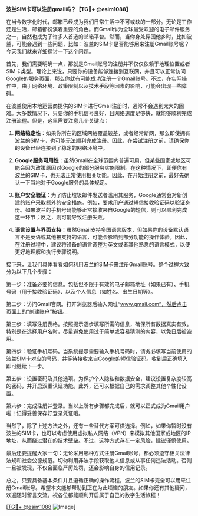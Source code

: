 **波兰SIM卡可以注册gmail吗？【TG💪+ @esim1088】**

在当今数字化时代，邮箱已经成为我们日常生活中不可或缺的一部分。无论是工作还是生活，邮箱都扮演着重要的角色。而Gmail作为全球最受欢迎的电子邮件服务之一，自然也成为了许多人首选的邮箱平台。然而，当你身处异国他乡时，比如波兰，可能会遇到一些问题，比如：波兰的SIM卡是否能够用来注册Gmail账号呢？今天我们就来详细探讨一下这个问题。

首先，我们需要明确一点，那就是Gmail账号的注册并不仅仅依赖于地理位置或者SIM卡类型。理论上来说，只要你的设备能够连接到互联网，并且可以正常访问Google的服务页面，那么你就有可能成功注册一个Gmail账号。不过，在实际操作中，由于网络环境、政策限制以及技术手段等因素的影响，可能会出现一些障碍。

在波兰使用本地运营商提供的SIM卡进行Gmail注册时，通常不会遇到太大的困难。大多数情况下，只要你的手机信号良好，且网络速度足够快，就能够顺利完成注册流程。但是，这里需要注意几个关键点：

1. **网络稳定性**：如果你所在的区域网络覆盖较差，或者经常断网，那么即使拥有波兰的SIM卡，也可能无法顺利完成注册。因此，在尝试注册之前，请确保你的设备已经连接到了稳定的网络环境中。
   
2. **Google服务可用性**：虽然Gmail在全球范围内普遍可用，但某些国家或地区可能会因为政策原因对Google的部分服务实施限制。在这种情况下，即便你有波兰的SIM卡，也无法正常使用相关功能。因此，在开始注册之前，最好先确认一下当地对于Google服务的具体规定。

3. **账户安全验证**：为了防止垃圾邮件发送者滥用其服务，Google通常会对新创建的账户采取额外的安全措施。例如，要求用户通过短信接收验证码以验证身份。如果波兰的手机号码能够正常接收来自Google的短信，则可以顺利完成这一环节；反之，则可能导致注册失败。

4. **语言设置与界面支持**：虽然Gmail支持多国语言版本，但如果你的设备默认语言不是英语或其他被支持的语言，可能会影响到部分功能的操作体验。因此，在注册过程中，建议将设备的语言调整为英文或者其他熟悉的语言模式，以便更好地理解和执行步骤说明。

接下来，让我们具体看看如何利用波兰的SIM卡来注册Gmail账号。整个过程大致分为以下几个步骤：

第一步：准备必要的信息。包括但不限于有效的电子邮箱地址（如果已有）、手机号码（用于接收验证码）、以及个人信息（如姓名、出生日期等）。

第二步：访问Gmail官网。打开浏览器后输入网址“www.gmail.com”，然后点击页面上的“创建账户”按钮。

第三步：填写注册表格。按照提示逐步填写所需的信息，确保所有数据真实有效。特别是在选择用户名时，尽量避免使用过于简单或容易猜测的内容，以免日后被盗用。

第四步：验证手机号码。当系统提示需要输入手机号码时，请务必填写当前使用的波兰SIM卡对应的号码，并等待接收来自Google的短信验证码。收到后正确填入即可继续下一步。

第五步：设置密码及其他选项。为保护个人隐私和数据安全，建议设置复杂度较高的密码，并开启双重认证功能。此外，还可以根据自己的需求调整其他个性化设置。

第六步：完成注册并登录。当以上所有步骤都完成后，就可以正式成为Gmail用户啦！记得妥善保存好登录凭证哦。

当然了，除了上述方法之外，还有一些替代方案可供选择。例如，如果你暂时没有波兰的SIM卡，也可以考虑使用虚拟私人网络（VPN）来模拟其他国家或地区的IP地址，从而绕过潜在的技术壁垒。不过，这种方式存在一定风险，建议谨慎使用。

最后还要提醒大家一句：无论采用哪种方式注册Gmail账号，都必须遵守相关法律法规和社会公德规范。切勿利用非法手段获取他人信息或从事任何违法活动。否则一旦被发现，不仅会面临严厉处罚，还会影响自身的信用记录。

总之，只要具备基本条件并且遵循正确的操作流程，波兰的SIM卡完全可以用来注册Gmail账号。希望本文能够帮助到正在为此烦恼的朋友。如果你还有其他疑问，欢迎随时留言交流。祝各位都能顺利开启属于自己的数字生活旅程！

[[TG💪+ @esim1088](https://t.me/s/esim1088) ![Image](https://i.postimg.cc/4NQfJmqS/Snipaste-2025-05-13-00-14-12.png)]